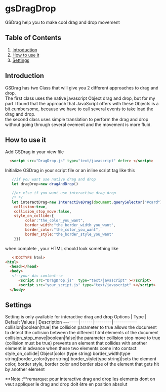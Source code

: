 gsDragDrop
================================
GSDrag help you to make cool drag and drop movement

## Table of Contents

1.  [Introduction](#Introduction)  
2.  [How to use it](#How-to-use-it) 
3.  [Settings](#Settings)

## Introduction
GSDrag has two Class that will give you 2 different approaches to drag and drop.  
The first class uses the native javascript Object drag and drop, but for my part I found that the approach that JavaScript offers with these Objects is a bit cumbersome, because we have to call several events to take load the drag and drop.      
the second class uses simple translation to perform the drag and drop without going through several evement and the movement is more fluid.

## How to use it

Add GSDrag in your view file

```html
  <script src="DragDrop.js" type="text/javascript" defer> </script>
```

Initialize GSDrag in your script file or an inline script tag like this

```javascript
   //if you want use native drag and drop
   let dragDrop=new dragAndDrop()

   //or else if you want use interactive drag drop
   /* */
   let interactDrag=new InteractiveDrag(document.querySelector("#card"),{
    collision:true,
    collision_stop_move:false,
    style_on_collide:{
         color:"the_color_you_want",
         border_width:"the_border_width_you_want",
         border_color:"the_color_you_want",
         border_style:"the_border_style_you_want"
    }})
```
when complete , your HTML shoold look something like
```html
   <!DOCTYPE html>
<html>
  <head></head>
  <body>
   <!--your div content--> 
      <script src="DragDrop.js"  type="text/javascript" ></script>
      <script src="your_script.js" type="text/javascript" ></script>
  </body>
```
## Settings
Setting is only available for interactive drag and drop
Options | Type | Default Values | Description
--------|------|---------|------------
collision|boolean|true| the collision parameter to true allows the document to detect the collision between the different html elements of the document
collision_stop_move|boolean|false|the parameter collision stop move to true (collision must be true) prevents an element that collides with another element in advance when these two elements come into contact
style_on_collide| Object|color (type string) border_width(type string)border_color(type string) border_style(type string)|sets the element color, border style, border color and border size of the element that gets hit by another element
                       
**Note :**remarque: pour interactive drag and drop les elements dont on veut appliquer le drag and drop doit être en position absolut
